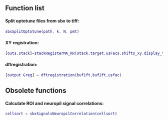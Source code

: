 ## Function list

#### Split optotune files from sbx to tiff:
```Matlab
sbxSplitOptotune(path, k, N, pmt)
```

#### XY registration:
```Matlab
[outs,stack]=stackRegisterMA_RR(stack,target,usFacs,shifts_xy,display_text_tag);
```

#### dftregistration:
```Matlab
[output Greg] = dftregistration(buf1ft,buf2ft,usfac)
```

## Obsolete functions

#### Calculate ROI and neuropil signal correlations:
```Matlab
cellsort = sbxSignalsNeuropilCorrelation(cellsort)
```

